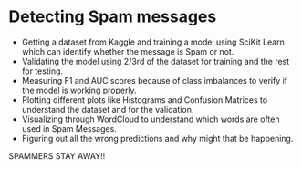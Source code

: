 # Detecting Spam messages

* Getting a dataset from Kaggle and training a model using SciKit Learn which can identify whether the message is Spam or not.
* Validating the model using 2/3rd of the dataset for training and the rest for testing.
* Measuring F1 and AUC scores because of class imbalances to verify if the model is working properly.
* Plotting different plots like Histograms and Confusion Matrices to understand the dataset and for the validation.
* Visualizing through WordCloud to understand which words are often used in Spam Messages.
* Figuring out all the wrong predictions and why might that be happening.

SPAMMERS STAY AWAY!!
